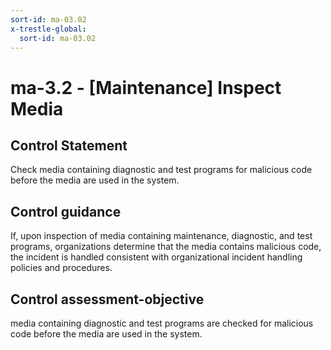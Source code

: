 ```yaml
---
sort-id: ma-03.02
x-trestle-global:
  sort-id: ma-03.02
---
```


# ma-3.2 - \[Maintenance\] Inspect Media

## Control Statement

Check media containing diagnostic and test programs for malicious code before the media are used in the system.

## Control guidance

If, upon inspection of media containing maintenance, diagnostic, and test programs, organizations determine that the media contains malicious code, the incident is handled consistent with organizational incident handling policies and procedures.

## Control assessment-objective

media containing diagnostic and test programs are checked for malicious code before the media are used in the system.
